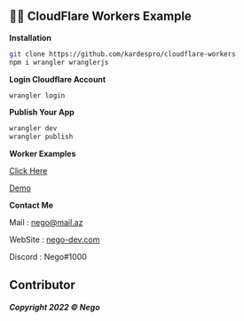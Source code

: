 ## 🚀🗼 CloudFlare Workers Example

**Installation**


```bash
git clone https://github.com/kardespro/cloudflare-workers
npm i wrangler wranglerjs
```

**Login Cloudflare Account**

```bash
wrangler login
```

**Publish Your App**

```bash
wrangler dev
wrangler publish
```

**Worker Examples**

[Click Here](https://developers.cloudflare.com/workers/examples)

[Demo](https://info.nego.workers.dev/)


**Contact Me**

Mail : nego@mail.az

WebSite : [nego-dev.com](https://nego-dev.com)

Discord : Nego#1000

## Contributor

<h5>Copyright 2022 ©️ Nego</h5>